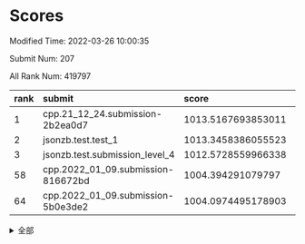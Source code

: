 # Scores

Modified Time: 2022-03-26 10:00:35

Submit Num: 207

All Rank Num: 419797

| rank |               submit               |       score        |       sigma        | pk_num |
| :--- | :--------------------------------- | :----------------- | :----------------- | :----- |
| 1    | cpp.21_12_24.submission-2b2ea0d7   | 1013.5167693853011 | 0.8189398745251274 | 8108   |
| 2    | jsonzb.test.test_1                 | 1013.3458386055523 | 0.8621679414085374 | 8115   |
| 3    | jsonzb.test.submission_level_4     | 1012.5728559966338 | 0.8049938157893926 | 8110   |
| 58   | cpp.2022_01_09.submission-816672bd | 1004.394291079797  | 0.7098593609552083 | 8111   |
| 64   | cpp.2022_01_09.submission-5b0e3de2 | 1004.0974495178903 | 0.7133766082403717 | 8115   |


<details>
<summary>全部</summary>

| rank |                 submit                 |       score        |       sigma        | pk_num |
| :--- | :------------------------------------- | :----------------- | :----------------- | :----- |
| 1    | cpp.21_12_24.submission-2b2ea0d7       | 1013.5167693853011 | 0.8189398745251274 | 8108   |
| 2    | jsonzb.test.test_1                     | 1013.3458386055523 | 0.8621679414085374 | 8115   |
| 3    | jsonzb.test.submission_level_4         | 1012.5728559966338 | 0.8049938157893926 | 8110   |
| 4    | gobigger.level_3.submission_level_3_16 | 1011.2992628588919 | 0.7584752217142541 | 8109   |
| 5    | gobigger.level_3.submission_level_3_30 | 1011.2930537464777 | 0.8089639579218372 | 8117   |
| 6    | gobigger.level_3.submission_level_3_25 | 1011.2088168150931 | 0.7792295210215556 | 8114   |
| 7    | gobigger.level_3.submission_level_3_11 | 1010.9787653653295 | 0.7788578604398833 | 8117   |
| 8    | gobigger.level_3.submission_level_3_49 | 1010.9033230569996 | 0.7574052772172368 | 8113   |
| 9    | gobigger.level_3.submission_level_3_48 | 1010.87479920876   | 0.7634136944912531 | 8115   |
| 10   | gobigger.level_3.submission_level_3_1  | 1010.6869666790567 | 0.7804686717679399 | 8108   |
| 11   | gobigger.level_3.submission_level_3_29 | 1010.6577984236667 | 0.8231524240754289 | 8115   |
| 12   | gobigger.level_3.submission_level_3_12 | 1010.6190724196541 | 0.7853655383120391 | 8107   |
| 13   | gobigger.level_3.submission_level_3_36 | 1010.5891270214834 | 0.7602359317317394 | 8117   |
| 14   | gobigger.level_3.submission_level_3_42 | 1010.5542306022514 | 0.7812854333163697 | 8116   |
| 15   | gobigger.level_3.submission_level_3_26 | 1010.5386644210404 | 0.7794804491989622 | 8108   |
| 16   | gobigger.level_3.submission_level_3_18 | 1010.5308646297964 | 0.759534610389846  | 8115   |
| 17   | gobigger.level_3.submission_level_3_13 | 1010.470791914578  | 0.7693078260632942 | 8119   |
| 18   | gobigger.level_3.submission_level_3_20 | 1010.4641319367445 | 0.7377188593907444 | 8107   |
| 19   | gobigger.level_3.submission_level_3_3  | 1010.3734926187797 | 0.7671753474500852 | 8108   |
| 20   | gobigger.level_3.submission_level_3_27 | 1010.3594344174663 | 0.7710326599847753 | 8112   |
| 21   | gobigger.level_3.submission_level_3_41 | 1010.3583226417246 | 0.7649727400573465 | 8112   |
| 22   | gobigger.level_3.submission_level_3_7  | 1010.3326960738882 | 0.7720464674103458 | 8113   |
| 23   | gobigger.level_3.submission_level_3_2  | 1010.0756527387816 | 0.7560256013732134 | 8111   |
| 24   | gobigger.level_3.submission_level_3_45 | 1010.0593799429809 | 0.7391895621125745 | 8113   |
| 25   | gobigger.level_3.submission_level_3_4  | 1009.9870371948809 | 0.7545138602412409 | 8112   |
| 26   | gobigger.level_3.submission_level_3_23 | 1009.9688164901099 | 0.7522051330765152 | 8116   |
| 27   | gobigger.level_3.submission_level_3_9  | 1009.942260819129  | 0.749488201235727  | 8114   |
| 28   | gobigger.level_3.submission_level_3_22 | 1009.9145164530564 | 0.7512455608810586 | 8112   |
| 29   | gobigger.level_3.submission_level_3_14 | 1009.896125767184  | 0.7888383436522692 | 8107   |
| 30   | gobigger.level_3.submission_level_3_0  | 1009.8942299822697 | 0.7653565900216833 | 8113   |
| 31   | gobigger.level_3.submission_level_3_19 | 1009.8472818423506 | 0.7664575194011991 | 8109   |
| 32   | gobigger.level_3.submission_level_3_8  | 1009.8306988109385 | 0.7474518248025536 | 8116   |
| 33   | gobigger.level_3.submission_level_3_40 | 1009.830360009456  | 0.7539129309360529 | 8110   |
| 34   | gobigger.level_3.submission_level_3_38 | 1009.8108746802216 | 0.7609650711407996 | 8116   |
| 35   | gobigger.level_3.submission_level_3_44 | 1009.7542056268162 | 0.7871379045967682 | 8113   |
| 36   | gobigger.level_3.submission_level_3_10 | 1009.7191017039275 | 0.7609689639426288 | 8108   |
| 37   | gobigger.level_3.submission_level_3_32 | 1009.7100417318684 | 0.7563904373980828 | 8108   |
| 38   | gobigger.level_3.submission_level_3_17 | 1009.6482233629848 | 0.7514201237257687 | 8114   |
| 39   | gobigger.level_3.submission_level_3_24 | 1009.5839840445566 | 0.7704044424271198 | 8113   |
| 40   | gobigger.level_3.submission_level_3_15 | 1009.5574134829981 | 0.7659855235687679 | 8113   |
| 41   | gobigger.level_3.submission_level_3_5  | 1009.5090377076151 | 0.7522533376746448 | 8116   |
| 42   | gobigger.level_3.submission_level_3_43 | 1009.4568637394959 | 0.7645095801340634 | 8114   |
| 43   | gobigger.level_3.submission_level_3_39 | 1009.4205667028095 | 0.7486254423590393 | 8113   |
| 44   | gobigger.level_3.submission_level_3_47 | 1009.3961798831253 | 0.7395642384610389 | 8112   |
| 45   | gobigger.level_3.submission_level_3_28 | 1009.3764883673831 | 0.7453273638145825 | 8118   |
| 46   | gobigger.level_3.submission_level_3_33 | 1009.3425196515705 | 0.7417830890341821 | 8114   |
| 47   | gobigger.level_3.submission_level_3_46 | 1009.3250004225453 | 0.7446224342183762 | 8109   |
| 48   | gobigger.level_3.submission_level_3_35 | 1009.218308359355  | 0.7432247699267724 | 8114   |
| 49   | gobigger.level_3.submission_level_3_31 | 1009.1138290603498 | 0.7391806355876164 | 8113   |
| 50   | gobigger.level_3.submission_level_3_34 | 1008.9948286317366 | 0.7450593829401104 | 8115   |
| 51   | gobigger.level_3.submission_level_3_6  | 1008.9332975171434 | 0.7470438651353387 | 8110   |
| 52   | gobigger.level_3.submission_level_3_37 | 1008.7072575565494 | 0.7390515593635378 | 8114   |
| 53   | gobigger.level_3.submission_level_3_21 | 1008.5138419948511 | 0.7358957131847821 | 8110   |
| 54   | gobigger.level_1.submission_level_1_7  | 1005.046929903648  | 0.7317087268814307 | 8115   |
| 55   | gobigger.level_1.submission_level_1_26 | 1004.8482385337613 | 0.7289245302653173 | 8105   |
| 56   | gobigger.level_1.submission_level_1_16 | 1004.5923118339153 | 0.7062169429883411 | 8110   |
| 57   | gobigger.level_1.submission_level_1_19 | 1004.44332790892   | 0.724609601534285  | 8112   |
| 58   | cpp.2022_01_09.submission-816672bd     | 1004.394291079797  | 0.7098593609552083 | 8111   |
| 59   | gobigger.level_1.submission_level_1_46 | 1004.3619895895205 | 0.7121118180203715 | 8109   |
| 60   | gobigger.level_1.submission_level_1_14 | 1004.2448161725824 | 0.7248845983941398 | 8113   |
| 61   | gobigger.level_1.submission_level_1_33 | 1004.2264617797803 | 0.7194353888497538 | 8111   |
| 62   | gobigger.level_1.submission_level_1_18 | 1004.1586119293911 | 0.7212039773379177 | 8111   |
| 63   | gobigger.level_1.submission_level_1_34 | 1004.1435108253138 | 0.7113490886771879 | 8111   |
| 64   | cpp.2022_01_09.submission-5b0e3de2     | 1004.0974495178903 | 0.7133766082403717 | 8115   |
| 65   | gobigger.level_1.submission_level_1_1  | 1004.087752300256  | 0.7198434890768504 | 8106   |
| 66   | gobigger.level_1.submission_level_1_39 | 1003.9930038755164 | 0.7150048847787094 | 8112   |
| 67   | gobigger.level_1.submission_level_1_30 | 1003.9758076430066 | 0.7286054465197308 | 8108   |
| 68   | gobigger.level_1.submission_level_1_29 | 1003.95126210053   | 0.7318553346253336 | 8107   |
| 69   | gobigger.level_1.submission_level_1_15 | 1003.9320546788766 | 0.7314960422576677 | 8110   |
| 70   | gobigger.level_1.submission_level_1_37 | 1003.9196545933876 | 0.7143499608167396 | 8115   |
| 71   | gobigger.level_1.submission_level_1_5  | 1003.8448047342904 | 0.7331642789798268 | 8109   |
| 72   | gobigger.level_1.submission_level_1_48 | 1003.8429555452228 | 0.7196162148676992 | 8112   |
| 73   | gobigger.level_1.submission_level_1_13 | 1003.7969496433564 | 0.7161629777824082 | 8117   |
| 74   | gobigger.level_1.submission_level_1_2  | 1003.7616974692609 | 0.7157870582091524 | 8118   |
| 75   | gobigger.level_1.submission_level_1_47 | 1003.6112296207838 | 0.7049491331375602 | 8109   |
| 76   | gobigger.level_1.submission_level_1_31 | 1003.6080911209634 | 0.7220199345184704 | 8110   |
| 77   | gobigger.level_1.submission_level_1_27 | 1003.5213690629009 | 0.7163028656750239 | 8112   |
| 78   | gobigger.level_1.submission_level_1_41 | 1003.4642854622851 | 0.7030107982301517 | 8112   |
| 79   | gobigger.level_1.submission_level_1_17 | 1003.2238054227057 | 0.7133169832582243 | 8109   |
| 80   | gobigger.level_1.submission_level_1_22 | 1003.215089052604  | 0.7246597180786695 | 8106   |
| 81   | gobigger.level_1.submission_level_1_8  | 1003.2078083490558 | 0.7248844046736858 | 8115   |
| 82   | gobigger.level_1.submission_level_1_35 | 1003.1733061319488 | 0.7224470891872892 | 8116   |
| 83   | gobigger.level_1.submission_level_1_3  | 1003.1636669489568 | 0.7108329600243949 | 8109   |
| 84   | gobigger.level_1.submission_level_1_28 | 1003.1031716394947 | 0.7103193202758686 | 8114   |
| 85   | gobigger.level_1.submission_level_1_6  | 1003.049911834355  | 0.7165021118358874 | 8113   |
| 86   | gobigger.level_1.submission_level_1_4  | 1003.0065946159858 | 0.7129256951254156 | 8114   |
| 87   | gobigger.level_1.submission_level_1_20 | 1002.9973227654184 | 0.7083844764755791 | 8116   |
| 88   | gobigger.level_1.submission_level_1_44 | 1002.9769216592197 | 0.7181342849811213 | 8106   |
| 89   | gobigger.level_1.submission_level_1_21 | 1002.9511561782477 | 0.7187397683230294 | 8115   |
| 90   | gobigger.level_1.submission_level_1_9  | 1002.9288328802677 | 0.7145758090631285 | 8111   |
| 91   | gobigger.level_1.submission_level_1_49 | 1002.7966674250815 | 0.7131585580158692 | 8113   |
| 92   | gobigger.level_1.submission_level_1_25 | 1002.7789545546955 | 0.7095835642181076 | 8109   |
| 93   | gobigger.level_1.submission_level_1_42 | 1002.683791850449  | 0.713268144811925  | 8109   |
| 94   | gobigger.level_1.submission_level_1_24 | 1002.5945641674447 | 0.709732887338627  | 8118   |
| 95   | gobigger.level_1.submission_level_1_11 | 1002.5429310780042 | 0.7200957055655791 | 8112   |
| 96   | gobigger.level_1.submission_level_1_12 | 1002.5399586159795 | 0.7139002626011649 | 8113   |
| 97   | gobigger.level_1.submission_level_1_38 | 1002.5203981870509 | 0.7131292167635442 | 8109   |
| 98   | gobigger.level_1.submission_level_1_23 | 1002.5040414750107 | 0.7072949011589439 | 8118   |
| 99   | gobigger.level_1.submission_level_1_43 | 1002.4369675527157 | 0.7051256309844381 | 8114   |
| 100  | gobigger.level_1.submission_level_1_10 | 1002.4314487434643 | 0.7107439598078017 | 8108   |
| 101  | gobigger.level_1.submission_level_1_36 | 1001.7103770486835 | 0.7128005617002319 | 8112   |
| 102  | gobigger.level_1.submission_level_1_0  | 1001.6824865412093 | 0.7116218181197139 | 8113   |
| 103  | gobigger.level_1.submission_level_1_45 | 1001.6652899934356 | 0.7190038778983706 | 8117   |
| 104  | gobigger.level_1.submission_level_1_32 | 1001.5755917042524 | 0.7178391266121722 | 8112   |
| 105  | gobigger.level_1.submission_level_1_40 | 1001.4847453579019 | 0.7024497177197155 | 8112   |
| 106  | gobigger.random.submission_random_24   | 997.4385643290337  | 0.7044381747713652 | 8114   |
| 107  | gobigger.random.submission_random_27   | 997.104898699557   | 0.7042241509276655 | 8113   |
| 108  | gobigger.random.submission_random_36   | 996.9590921295796  | 0.7127001661751565 | 8115   |
| 109  | gobigger.random.submission_random_20   | 996.8386446742227  | 0.713844508213147  | 8113   |
| 110  | gobigger.random.submission_random_38   | 996.8292013893354  | 0.7077274616982054 | 8114   |
| 111  | gobigger.random.submission_random_10   | 996.6932203564202  | 0.7037741886495417 | 8109   |
| 112  | gobigger.random.submission_random_7    | 996.6829138247587  | 0.7046128828464373 | 8111   |
| 113  | gobigger.random.submission_random_47   | 996.6768787695476  | 0.7292279920567778 | 8116   |
| 114  | gobigger.random.submission_random_21   | 996.6663181061678  | 0.7122262170225393 | 8111   |
| 115  | gobigger.random.submission_random_1    | 996.6623102336671  | 0.6995469234316956 | 8112   |
| 116  | gobigger.random.submission_random_32   | 996.5532026518131  | 0.7073838095137452 | 8112   |
| 117  | gobigger.random.submission_random_2    | 996.5436005936762  | 0.7092134795863626 | 8107   |
| 118  | gobigger.random.submission_random_22   | 996.5385865813876  | 0.707494282203423  | 8109   |
| 119  | gobigger.random.submission_random_44   | 996.5007779929289  | 0.7137957313392856 | 8114   |
| 120  | gobigger.random.submission_random_17   | 996.399063084154   | 0.6973154800320764 | 8113   |
| 121  | gobigger.random.submission_random_5    | 996.3039644516994  | 0.7108381924296712 | 8110   |
| 122  | gobigger.random.submission_random_3    | 996.1486658415095  | 0.7158589768034151 | 8108   |
| 123  | gobigger.random.submission_random_33   | 996.1092982293977  | 0.7099125744509798 | 8110   |
| 124  | gobigger.random.submission_random_23   | 996.0962028616237  | 0.7112910610646901 | 8117   |
| 125  | gobigger.random.submission_random_18   | 996.0660071535785  | 0.7090970969001935 | 8109   |
| 126  | gobigger.random.submission_random_4    | 996.0416724575872  | 0.6936026483998831 | 8108   |
| 127  | gobigger.random.submission_random_35   | 996.0011535699724  | 0.7030316607977258 | 8108   |
| 128  | gobigger.random.submission_random_25   | 995.9843413721214  | 0.6966593454606724 | 8111   |
| 129  | gobigger.random.submission_random_30   | 995.94573901412    | 0.7148322378996804 | 8111   |
| 130  | gobigger.random.submission_random_26   | 995.9399079265587  | 0.707326629702978  | 8112   |
| 131  | gobigger.random.submission_random_31   | 995.8411682938275  | 0.7191188686839778 | 8109   |
| 132  | gobigger.random.submission_random_6    | 995.8258305737434  | 0.7114664804466558 | 8110   |
| 133  | gobigger.random.submission_random_41   | 995.8069390272892  | 0.7132277439007816 | 8113   |
| 134  | gobigger.random.submission_random_9    | 995.7823303654271  | 0.7128751720606301 | 8107   |
| 135  | gobigger.random.submission_random_48   | 995.7396271736859  | 0.7125310763078013 | 8116   |
| 136  | gobigger.random.submission_random_16   | 995.7085805854597  | 0.7076342304119569 | 8114   |
| 137  | gobigger.random.submission_random_15   | 995.6898445660416  | 0.7122275166969171 | 8114   |
| 138  | gobigger.random.submission_random_43   | 995.5736123493053  | 0.703167065128327  | 8110   |
| 139  | gobigger.random.submission_random_8    | 995.5552884196633  | 0.7238170368858692 | 8105   |
| 140  | gobigger.random.submission_random_42   | 995.4942404774107  | 0.7101173170571533 | 8108   |
| 141  | gobigger.random.submission_random_37   | 995.4069097044431  | 0.7151000164793723 | 8110   |
| 142  | gobigger.random.submission_random_0    | 995.3820145031175  | 0.7109051096580414 | 8116   |
| 143  | gobigger.random.submission_random_13   | 995.3690685165047  | 0.7182255077694203 | 8115   |
| 144  | gobigger.random.submission_random_49   | 995.3461298333506  | 0.7121978626243772 | 8108   |
| 145  | gobigger.random.submission_random_46   | 995.3400289613732  | 0.718006532389389  | 8110   |
| 146  | gobigger.random.submission_random_14   | 995.2389476314861  | 0.7139995721451416 | 8113   |
| 147  | gobigger.random.submission_random_28   | 995.2303602442691  | 0.7059936836200126 | 8116   |
| 148  | gobigger.random.submission_random_45   | 995.2241558260258  | 0.7136580658411764 | 8115   |
| 149  | gobigger.random.submission_random_11   | 995.2199394660599  | 0.7193866902801205 | 8115   |
| 150  | gobigger.random.submission_random_19   | 995.1621091709499  | 0.7028392089442296 | 8116   |
| 151  | gobigger.random.submission_random_12   | 995.0119210448213  | 0.7280680972385749 | 8110   |
| 152  | gobigger.random.submission_random_40   | 994.9738216774721  | 0.7283145243047081 | 8112   |
| 153  | gobigger.random.submission_random_34   | 994.8158922059464  | 0.7191375075873779 | 8110   |
| 154  | gobigger.random.submission_random_29   | 994.7797491224311  | 0.7152045687136291 | 8112   |
| 155  | gobigger.random.submission_random_39   | 994.5170876035382  | 0.7294930014370433 | 8113   |
| 156  | gobigger.level_2.submission_level_2_36 | 994.2963409885492  | 0.7296935758097272 | 8110   |
| 157  | gobigger.level_2.submission_level_2_21 | 993.988992708635   | 0.7434128571503061 | 8107   |
| 158  | gobigger.level_2.submission_level_2_15 | 993.8990440763262  | 0.7392436119767523 | 8109   |
| 159  | gobigger.level_2.submission_level_2_43 | 993.6730054751278  | 0.7449728099996691 | 8115   |
| 160  | gobigger.level_2.submission_level_2_40 | 993.5989580372083  | 0.7279098411237211 | 8110   |
| 161  | gobigger.level_2.submission_level_2_20 | 993.3831066756737  | 0.7439710279586589 | 8110   |
| 162  | gobigger.level_2.submission_level_2_10 | 993.2884717608857  | 0.7416806319031923 | 8108   |
| 163  | gobigger.level_2.submission_level_2_37 | 993.2661439177572  | 0.7291193536789187 | 8111   |
| 164  | gobigger.level_2.submission_level_2_46 | 993.215135991034   | 0.732016221070489  | 8109   |
| 165  | gobigger.level_2.submission_level_2_38 | 993.1529642196948  | 0.7209533563092508 | 8113   |
| 166  | gobigger.level_2.submission_level_2_17 | 993.0173081725227  | 0.74970618578777   | 8115   |
| 167  | gobigger.level_2.submission_level_2_12 | 992.7733335208312  | 0.7451252636914458 | 8113   |
| 168  | gobigger.level_2.submission_level_2_23 | 992.7453728963845  | 0.7536497762587365 | 8111   |
| 169  | gobigger.level_2.submission_level_2_6  | 992.6845612128457  | 0.7359081202083623 | 8110   |
| 170  | gobigger.level_2.submission_level_2_22 | 992.656025060266   | 0.7272949507195478 | 8115   |
| 171  | gobigger.level_2.submission_level_2_18 | 992.6036004588335  | 0.7416055602840896 | 8115   |
| 172  | gobigger.level_2.submission_level_2_13 | 992.5502284298517  | 0.746717561305457  | 8114   |
| 173  | gobigger.level_2.submission_level_2_45 | 992.5157230314315  | 0.7273815576780064 | 8108   |
| 174  | gobigger.level_2.submission_level_2_5  | 992.4675582202459  | 0.7434788353259392 | 8112   |
| 175  | gobigger.level_2.submission_level_2_47 | 992.4276097135657  | 0.7409043000285653 | 8117   |
| 176  | gobigger.level_2.submission_level_2_7  | 992.4260597001228  | 0.7633974379316545 | 8113   |
| 177  | gobigger.level_2.submission_level_2_0  | 992.3993438533778  | 0.7449298788445884 | 8113   |
| 178  | gobigger.level_2.submission_level_2_2  | 992.3203304617905  | 0.7497546524756713 | 8112   |
| 179  | gobigger.level_2.submission_level_2_27 | 992.2057975802836  | 0.7350975641410791 | 8115   |
| 180  | gobigger.level_2.submission_level_2_28 | 992.1903565221035  | 0.7475970798644331 | 8114   |
| 181  | gobigger.level_2.submission_level_2_26 | 992.1290676419629  | 0.7534977460603991 | 8114   |
| 182  | gobigger.level_2.submission_level_2_48 | 992.0314894603565  | 0.7507068043906875 | 8112   |
| 183  | gobigger.level_2.submission_level_2_19 | 991.9723346448372  | 0.7550134755920382 | 8111   |
| 184  | gobigger.level_2.submission_level_2_24 | 991.9637533093918  | 0.7562042910297726 | 8113   |
| 185  | gobigger.level_2.submission_level_2_14 | 991.9505941544552  | 0.7437078388896102 | 8113   |
| 186  | gobigger.level_2.submission_level_2_9  | 991.9237515483695  | 0.7349842993424142 | 8115   |
| 187  | gobigger.level_2.submission_level_2_31 | 991.8889736712249  | 0.7616768439201828 | 8115   |
| 188  | gobigger.level_2.submission_level_2_34 | 991.882856768795   | 0.7447596682596259 | 8106   |
| 189  | gobigger.level_2.submission_level_2_29 | 991.8674595347579  | 0.7528870335180131 | 8115   |
| 190  | gobigger.level_2.submission_level_2_4  | 991.8656389423226  | 0.750360516866667  | 8102   |
| 191  | gobigger.level_2.submission_level_2_8  | 991.8195001628951  | 0.7490078293329033 | 8114   |
| 192  | gobigger.level_2.submission_level_2_1  | 991.7485580476408  | 0.7483571649288129 | 8112   |
| 193  | gobigger.level_2.submission_level_2_42 | 991.7261764377314  | 0.7350947343689764 | 8115   |
| 194  | gobigger.level_2.submission_level_2_11 | 991.6227526912132  | 0.7411833713006952 | 8112   |
| 195  | gobigger.level_2.submission_level_2_30 | 991.5688651188634  | 0.7396063008746344 | 8112   |
| 196  | gobigger.level_2.submission_level_2_39 | 991.5586330796456  | 0.7520688572159739 | 8116   |
| 197  | gobigger.level_2.submission_level_2_32 | 991.4704411343146  | 0.7520299840971477 | 8113   |
| 198  | gobigger.level_2.submission_level_2_44 | 991.4551156980099  | 0.7540271850051039 | 8113   |
| 199  | gobigger.level_2.submission_level_2_41 | 991.2900073714102  | 0.7461685289015721 | 8110   |
| 200  | gobigger.level_2.submission_level_2_35 | 991.2051806489922  | 0.7563692259829538 | 8113   |
| 201  | gobigger.level_2.submission_level_2_49 | 991.1624231383508  | 0.7464636383974113 | 8114   |
| 202  | gobigger.level_2.submission_level_2_25 | 991.123012131132   | 0.7580770427363126 | 8113   |
| 203  | gobigger.level_2.submission_level_2_3  | 990.9929666965753  | 0.7661912888095053 | 8114   |
| 204  | gobigger.level_2.submission_level_2_16 | 990.7690028491323  | 0.7525124725300945 | 8112   |
| 205  | gobigger.level_2.submission_level_2_33 | 990.188915069581   | 0.7482033037411083 | 8116   |
| 206  | gobigger.none.submission_none_0        | 977.6311274807173  | 1.2940119992134183 | 8111   |
| 207  | gobigger.none.submission_none_1        | 974.8233785857825  | 1.5563911451123154 | 8104   |

</details>